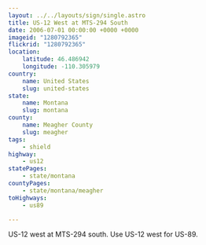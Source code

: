 ```yaml
---
layout: ../../layouts/sign/single.astro
title: US-12 West at MTS-294 South
date: 2006-07-01 00:00:00 +0000 +0000
imageid: "1280792365"
flickrid: "1280792365"
location:
    latitude: 46.486942
    longitude: -110.305979
country:
    name: United States
    slug: united-states
state:
    name: Montana
    slug: montana
county:
    name: Meagher County
    slug: meagher
tags:
    - shield
highway:
    - us12
statePages:
    - state/montana
countyPages:
    - state/montana/meagher
toHighways:
    - us89

---
```

US-12 west at MTS-294 south.  Use US-12 west for US-89.